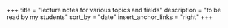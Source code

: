 +++
title = "lecture notes for various topics and fields"
description = "to be read by my students"
sort_by = "date"
insert_anchor_links = "right"
+++